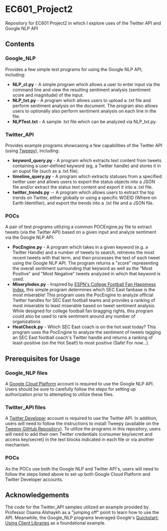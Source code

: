 # EC601_Project2
Repository for EC601 Project2 in which I explore uses of the Twitter API and Google NLP API

## Contents

### Google_NLP
Provides a few simple test programs for using the Google NLP API, including:
* **NLP_cl.py** - A simple program which allows a user to enter input via the command line and view the resulting sentiment analysis (sentiment score and magnitude) of the input.
* **NLP_txt.py** - A program which allows users to upload a .txt file and perform sentiment analysis on the document. The program also allows users to optionally also perform sentiment analysis on each line in the file. 
* **NLPTest.txt** - A sample .txt file which can be analyzed via NLP_txt.py.

### Twitter_API
Provides example programs showcasing a few capabilities of the Twitter API (using [Tweepy](https://github.com/tweepy/tweepy)), including:
* **keyword_query.py** - A program which extracts text content from tweets containing a user-defined keyword (eg, a Twitter handle) and stores it in an ouput file (such as a .txt file).
* **timeline_query.py** - A program which extracts statuses from a specified twitter user and allows users to export the status objects into a JSON file and/or extract the status text content and export it into a .txt file.
* **twitter_trends.py** -- A program which allows users to extract the top trends on Twitter, either globally or using a specific WOEID (Where on Earth Identifier), and export the trends into a .txt file and a JSON file. 

### POCs
A pair of test programs utilizing a common POCEngine.py file to extract tweets (via the Twitter API) based on a given input and analyze sentiment via the Google NLP API.
* **PocEngine.py** - A program which takes in a given keyword (e.g. a Twitter Handle) and a number of tweets to search, retrieves the most recent tweets with that term, and then processes the text of each tweet using the Google NLP API. The program returns a "score" representing the overall sentiment surrounding that keyword as well as the "Most Positive" and "Most Negative" tweets analyzed in which that keyword is used. 
* **MiseryIndex.py** - Inspired by [ESPN's College Football Fan Happiness Index](https://www.espn.com/college-football/story/_/id/21342892/college-football-fan-happiness-index-november-2017-update), this simple program determines which SEC East fanbase is the most miserable! This program uses the PocEngine to analyze official Twitter handles for SEC East football teams and provides a ranking of most miserable to least miserable based on tweet sentiment analysis. While designed for college football fan bragging rights, this program could also be used to rank sentiment around any number of organizations
* **HeatCheck.py** - Which SEC East coach is on the hot seat today? This program uses the PocEngine to analyze the sentiment of tweets tagging an SEC East football coach's Twitter handle and returns a ranking of least-positive (on the Hot Seat!) to most positive (Safe! For now...).

## Prerequisites for Usage
### Google_NLP files
A [Google Cloud Platform](https://cloud.google.com) account is required to use the Google NLP API. Users should be sure to carefully follow the steps for setting up authorization prior to attempting to utilize these files. 
### Twitter_API files
A [Twitter Developer](https://developer.twitter.com/) account is required to use the Twitter API. In addition, users will need to follow the instructions to install Tweepy (available on the [Tweepy GitHub Repository](https://github.com/tweepy/tweepy)). To utilize the programs in this repository, users will need to add their own Twitter credentials (consumer key/secret and access key/secret) in the text blocks indicated in each file or via another mechanism.
### POCs
As the POCs use both the Google NLP and Twitter API's, users will need to follow the steps listed above to set up both Google Cloud Platform and Twitter Developer accounts.

## Acknowledgements
The code for the Twitter_API samples utilized an example provided by Professor Osama Alshaykh as a "jumping off" point to learn how to use the API. Meanwhile, the Google_NLP programs leveraged Google's [Quickstart: Using Client Libraries](https://cloud.google.com/natural-language/docs/quickstart-client-libraries#client-libraries-usage-python) as a foundational example.
